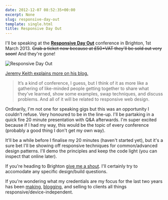 ```yaml
---
date: 2012-12-07 08:52:35+00:00
excerpt: None
slug: responsive-day-out
template: single.html
title: Responsive Day Out
---
```


I'll be speaking at the **[Responsive Day Out](http://responsiveconf.com/)** conference in Brighton, 1st March 2013. <del>Grab a ticket now because at £50+VAT they'll be sold out very soon!</del> And they're gone!

![Responsive Day Out](/images/blog/2012/responsive-day-out.jpg)

[Jeremy Keith explains more on his blog.](http://adactio.com/journal/5907/)

> It’s a kind of conference, I guess, but I think of it as more like a gathering of like-minded people getting together to share what they’ve learned, show some examples, swap techniques, and discuss problems. And all of it will be related to responsive web design.

Ordinarily, I'm not one for speaking gigs but this was an opportunity I couldn't refuse. Very honoured to be in the line-up. I'll be partaking in a quick fire 20 minute presentation with Q&A afterwards. I'm super excited because if I had my way, this would be the topic of every conference (probably a good thing I don't get my own way).

It'll be a while before I finalise my 20 minutes (haven't started yet), but it's a sure bet I'll be showing off responsive techniques for common/advanced design patterns. I'll demo the principles and keep the code light (you can inspect that online later).

If you're heading to Brighton [give me a shout](http://twitter.com/dbushell). I'll certainly try to accomodate any specific design/build questions.

If you're wondering what my credentials are my focus for the last two years has been [making](/2012/06/17/passenger-focus-responsive-web-design-case-study/), [blogging](/?s=responsive), and selling to clients all things responsive/device-independent.
